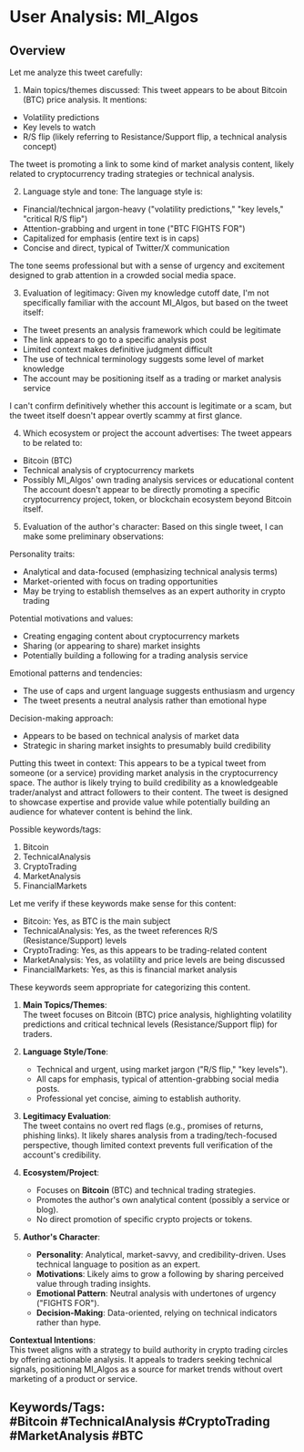 # User Analysis: MI_Algos

## Overview

<think>
Let me analyze this tweet carefully:

1. Main topics/themes discussed:
This tweet appears to be about Bitcoin (BTC) price analysis. It mentions:
- Volatility predictions
- Key levels to watch
- R/S flip (likely referring to Resistance/Support flip, a technical analysis concept)

The tweet is promoting a link to some kind of market analysis content, likely related to cryptocurrency trading strategies or technical analysis.

2. Language style and tone:
The language style is:
- Financial/technical jargon-heavy ("volatility predictions," "key levels," "critical R/S flip")
- Attention-grabbing and urgent in tone ("BTC FIGHTS FOR")
- Capitalized for emphasis (entire text is in caps)
- Concise and direct, typical of Twitter/X communication

The tone seems professional but with a sense of urgency and excitement designed to grab attention in a crowded social media space.

3. Evaluation of legitimacy:
Given my knowledge cutoff date, I'm not specifically familiar with the account MI_Algos, but based on the tweet itself:
- The tweet presents an analysis framework which could be legitimate
- The link appears to go to a specific analysis post
- Limited context makes definitive judgment difficult
- The use of technical terminology suggests some level of market knowledge
- The account may be positioning itself as a trading or market analysis service

I can't confirm definitively whether this account is legitimate or a scam, but the tweet itself doesn't appear overtly scammy at first glance.

4. Which ecosystem or project the account advertises:
The tweet appears to be related to:
- Bitcoin (BTC)
- Technical analysis of cryptocurrency markets
- Possibly MI_Algos' own trading analysis services or educational content
The account doesn't appear to be directly promoting a specific cryptocurrency project, token, or blockchain ecosystem beyond Bitcoin itself.

5. Evaluation of the author's character:
Based on this single tweet, I can make some preliminary observations:

Personality traits:
- Analytical and data-focused (emphasizing technical analysis terms)
- Market-oriented with focus on trading opportunities
- May be trying to establish themselves as an expert authority in crypto trading

Potential motivations and values:
- Creating engaging content about cryptocurrency markets
- Sharing (or appearing to share) market insights
- Potentially building a following for a trading analysis service

Emotional patterns and tendencies:
- The use of caps and urgent language suggests enthusiasm and urgency
- The tweet presents a neutral analysis rather than emotional hype

Decision-making approach:
- Appears to be based on technical analysis of market data
- Strategic in sharing market insights to presumably build credibility

Putting this tweet in context:
This appears to be a typical tweet from someone (or a service) providing market analysis in the cryptocurrency space. The author is likely trying to build credibility as a knowledgeable trader/analyst and attract followers to their content. The tweet is designed to showcase expertise and provide value while potentially building an audience for whatever content is behind the link.

Possible keywords/tags:
1. Bitcoin
2. TechnicalAnalysis
3. CryptoTrading
4. MarketAnalysis
5. FinancialMarkets

Let me verify if these keywords make sense for this content:
- Bitcoin: Yes, as BTC is the main subject
- TechnicalAnalysis: Yes, as the tweet references R/S (Resistance/Support) levels
- CryptoTrading: Yes, as this appears to be trading-related content
- MarketAnalysis: Yes, as volatility and price levels are being discussed
- FinancialMarkets: Yes, as this is financial market analysis

These keywords seem appropriate for categorizing this content.
</think>

1. **Main Topics/Themes**:  
   The tweet focuses on Bitcoin (BTC) price analysis, highlighting volatility predictions and critical technical levels (Resistance/Support flip) for traders.

2. **Language Style/Tone**:  
   - Technical and urgent, using market jargon ("R/S flip," "key levels").  
   - All caps for emphasis, typical of attention-grabbing social media posts.  
   - Professional yet concise, aiming to establish authority.

3. **Legitimacy Evaluation**:  
   The tweet contains no overt red flags (e.g., promises of returns, phishing links). It likely shares analysis from a trading/tech-focused perspective, though limited context prevents full verification of the account's credibility.

4. **Ecosystem/Project**:  
   - Focuses on **Bitcoin** (BTC) and technical trading strategies.  
   - Promotes the author's own analytical content (possibly a service or blog).  
   - No direct promotion of specific crypto projects or tokens.

5. **Author's Character**:  
   - **Personality**: Analytical, market-savvy, and credibility-driven. Uses technical language to position as an expert.  
   - **Motivations**: Likely aims to grow a following by sharing perceived value through trading insights.  
   - **Emotional Pattern**: Neutral analysis with undertones of urgency ("FIGHTS FOR").  
   - **Decision-Making**: Data-oriented, relying on technical indicators rather than hype.  

**Contextual Intentions**:  
This tweet aligns with a strategy to build authority in crypto trading circles by offering actionable analysis. It appeals to traders seeking technical signals, positioning MI_Algos as a source for market trends without overt marketing of a product or service.

**Keywords/Tags**:  
#Bitcoin #TechnicalAnalysis #CryptoTrading #MarketAnalysis #BTC
---

